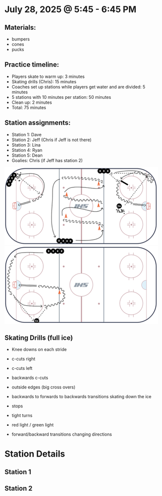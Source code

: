 
# July 28, 2025 @ 5:45 - 6:45 PM

## Materials:
- bumpers
- cones
- pucks

## Practice timeline:
- Players skate to warm up: 3 minutes
- Skating drills (Chris): 15 minutes
- Coaches set up stations while players get water and are divided: 5 minutes
- 5 stations with 10 minutes per station: 50 minutes
- Clean up: 2 minutes
- Total: 75 minutes

## Station assignments:
- Station 1: Dave
- Station 2: Jeff (Chris if Jeff is not there)
- Station 3: Lina
- Station 4: Ryan
- Station 5: Dean
- Goalies: Chris (if Jeff has station 2)


<img src="https://github.com/salter14/hockey/blob/main/drill_diagrams/Practice_layout_20250729_pt1.png" alt="alt" width="600px">
<img src="https://github.com/salter14/hockey/blob/main/drill_diagrams/Practice_layout_20250729_pt2.png" alt="alt" width="600px">

## Skating Drills (full ice)
- Knee downs on each stride
- c-cuts right
- c-cuts left
- backwards c-cuts
- outside edges (big cross overs) 
- backwards to forwards to backwards transitions skating down the ice
- stops
- tight turns
- red light / green light

- forward/backward transitions changing directions


# Station Details

## Station 1


## Station 2




